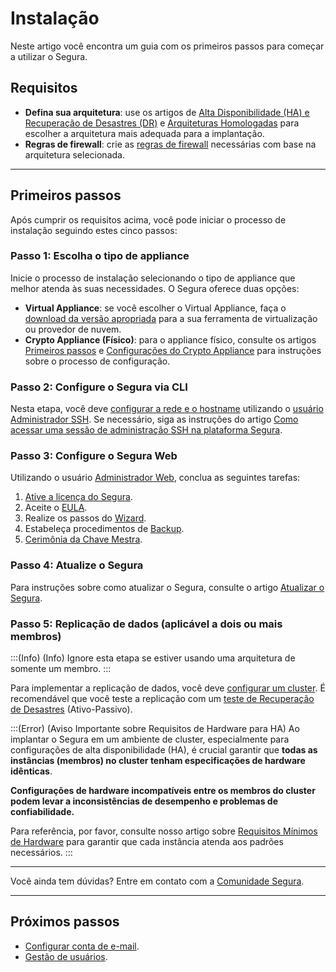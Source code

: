 # Instalação

Neste artigo você encontra um guia com os primeiros passos para começar a utilizar o Segura.

## Requisitos

* **Defina sua arquitetura**: use os artigos de [Alta Disponibilidade (HA) e Recuperação de Desastres (DR)](/v4/docs/pt/installation-architecture-high-availability-and-disaster-recovery) e [Arquiteturas Homologadas](/v4/docs/pt/installation-supported-architectures) para escolher a arquitetura mais adequada para a implantação.
* **Regras de firewall**: crie as [regras de firewall](/v4/docs/pt/installation-firewall-rules) necessárias com base na arquitetura selecionada.

* * *

## Primeiros passos
Após cumprir os requisitos acima, você pode iniciar o processo de instalação seguindo estes cinco passos:


### Passo 1: Escolha o tipo de appliance

Inicie o processo de instalação selecionando o tipo de appliance que melhor atenda às suas necessidades. O Segura oferece duas opções:

* **Virtual Appliance**: se você escolher o Virtual Appliance, faça o [download da versão apropriada](/v4/docs/pt/installation-virtual-appliances) para a sua ferramenta de virtualização ou provedor de nuvem. 
* **Crypto Appliance (Físico)**: para o appliance físico, consulte os artigos [Primeiros passos](/v4/docs/pt/installation-how-to-configure-the-crypto-appliance-first-steps) e [Configurações do Crypto Appliance](/v4/docs/pt/installation-how-to-configure-addressing-and-snmp-service) para instruções sobre o processo de configuração.


### Passo 2: Configure o Segura via CLI

Nesta etapa, você deve [configurar a rede e o hostname](/v4/docs/pt/installation-how-to-set-up-the-network-and-change-the-hostname) utilizando o [usuário Administrador SSH](/v4/docs/pt/installation-admin-users). Se necessário, siga as instruções do artigo [Como acessar uma sessão de administração SSH na plataforma Segura](/v4/docs/pt/administration-ssh-access).



### Passo 3: Configure o Segura Web

Utilizando o usuário [Administrador Web](/v4/docs/pt/installation-admin-users), conclua as seguintes tarefas:

1. [Ative a licença do Segura](/v4/docs/pt/installation-how-to-activate-the-Segura-license).
2. Aceite o [EULA](/v4/docs/pt/installation-eula).
3. Realize os passos do [Wizard](/v4/docs/pt/orbit-web-how-to-use-the-wizard).
4. Estabeleça procedimentos de [Backup](/v4/docs/pt/installation-backup-overview).
5. [Cerimônia da Chave Mestra](/v4/docs/pt/how-to-manage-the-master-key).




### Passo 4: Atualize o Segura
Para instruções sobre como atualizar o Segura, consulte o artigo [Atualizar o Segura](/v4/docs/pt/installation-update-Segura).

### Passo 5: Replicação de dados (aplicável a dois ou mais membros)

:::(Info) (Info)
Ignore esta etapa se estiver usando uma arquitetura de somente um membro.
:::

Para implementar a replicação de dados, você deve [configurar um cluster](/v4/docs/pt/installation-data-replication-how-to-create-a-cluster). É recomendável que você teste a replicação com um [teste de Recuperação de Desastres](/v4/docs/pt/installation-how-to-perform-a-disaster-recovery-test) (Ativo-Passivo).

:::(Error) (Aviso Importante sobre Requisitos de Hardware para HA)
Ao implantar o Segura em um ambiente de cluster, especialmente para configurações de alta disponibilidade (HA), é crucial garantir que **todas as instâncias (membros) no cluster tenham especificações de hardware idênticas**.

**Configurações de hardware incompatíveis entre os membros do cluster podem levar a inconsistências de desempenho e problemas de confiabilidade.**

Para referência, por favor, consulte nosso artigo sobre [Requisitos Mínimos de Hardware](#) para garantir que cada instância atenda aos padrões necessários.
:::

* * *


Você ainda tem dúvidas? Entre em contato com a [Comunidade Segura](https://community.Segura.io/?utm_source=HelpCenter&utm_medium=Menu&utm_campaign=MenuLink).

* * *
## Próximos passos 

- [Configurar conta de e-mail](/v4/docs/pt/how-to-manage-smtp-settings).
- [Gestão de usuários](/v4/docs/pt/administration-user-management).
